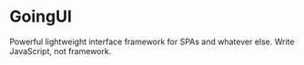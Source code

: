 # GoingUI
Powerful lightweight interface framework for SPAs and whatever else. Write JavaScript, not framework.
